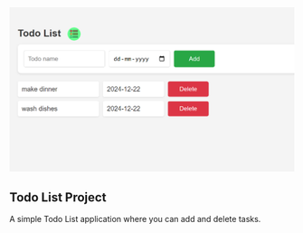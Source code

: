 ![Screenshot](images/screenshot.png)

## Todo List Project

A simple Todo List application where you can add and delete tasks.
